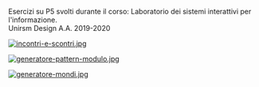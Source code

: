Esercizi su P5 svolti durante il corso: Laboratorio dei sistemi interattivi per l'informazione.
<br/>Unirsm Design A.A. 2019-2020

[![incontri-e-scontri.jpg](https://i.postimg.cc/cH8RvmHk/incontri-e-scontri.jpg)](https://postimg.cc/PpTpc111)

[![generatore-pattern-modulo.jpg](https://i.postimg.cc/rF5fn8qZ/generatore-pattern-modulo.jpg)](https://postimg.cc/N5f8Lv9R)

[![generatore-mondi.jpg](https://i.postimg.cc/Gh4XRLLj/generatore-mondi.jpg)](https://postimg.cc/1fZGcZNg)


